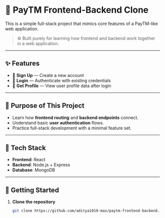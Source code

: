 # 🧾 PayTM Frontend-Backend Clone

This is a simple full-stack project that mimics core features of a PayTM-like web application.

> ⚙️ Built purely for learning how frontend and backend work together in a web application.

---

## ✨ Features

- 🔐 **Sign Up** — Create a new account
- 🔑 **Login** — Authenticate with existing credentials
- 👤 **Get Profile** — View user profile data after login

---

## 🧠 Purpose of This Project

- Learn how **frontend routing** and **backend endpoints** connect.
- Understand basic **user authentication** flows.
- Practice full-stack development with a minimal feature set.

---

## 🧱 Tech Stack

- **Frontend**: React
- **Backend**: Node.js + Express
- **Database**: MongoDB 

---

## 🚀 Getting Started

1. **Clone the repository**
   ```bash
   git clone https://github.com/aditya1019-max/paytm-frontend-backend.git

